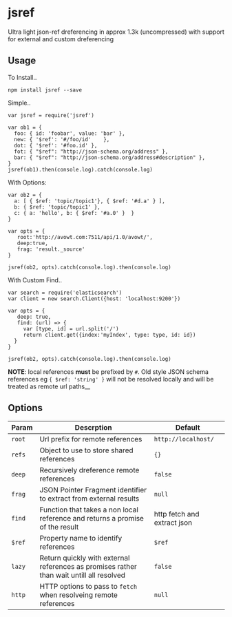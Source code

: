 # jsref

Ultra light json-ref dreferencing in approx 1.3k (uncompressed) with support for external and custom dreferencing

## Usage

To Install.. 

`npm install jsref --save`

Simple..

```
var jsref = require('jsref')

var ob1 = {
  foo: { id: 'foobar', value: 'bar' },
  new: { '$ref': '#/foo/id'    },
  dot: { '$ref': '#foo.id' },
  fot: { "$ref": "http://json-schema.org/address" },
  bar: { "$ref": "http://json-schema.org/address#description" },
}
jsref(ob1).then(console.log).catch(console.log)
```

With Options:  

```
var ob2 = {
  a: [ { $ref: 'topic/topic1'}, { $ref: '#d.a' } ], 
  b: { $ref: 'topic/topic1' }, 
  c: { a: 'hello', b: { $ref: '#a.0' }  }
}

var opts = { 
   root:'http://avowt.com:7511/api/1.0/avowt/', 
   deep:true,
   frag: 'result._source'
}

jsref(ob2, opts).catch(console.log).then(console.log)
```

With Custom Find.. 

```
var search = require('elasticsearch')
var client = new search.Client({host: 'localhost:9200'})

var opts = { 
   deep: true,
   find: (url) => {
     var [type, id] = url.split('/')
     return client.get({index:'myIndex', type: type, id: id})
  }
}

jsref(ob2, opts).catch(console.log).then(console.log)

```
   __NOTE__: local references __must__ be prefixed by `#`. 
   Old style JSON schema references eg `{ $ref: 'string' }` will not be resolved locally and will be treated as remote url paths__

   
## Options

Param  | Descrption | Default
-------|------------|---------
`root` | Url prefix for remote references | `http://localhost/`
`refs` | Object to use to store shared references | `{}`
`deep` | Recursively dreference remote references | `false`
`frag` | JSON Pointer Fragment identifier to extract from external results | `null`
`find` | Function that takes a non local reference and returns a promise of the result | http fetch and extract json 
`$ref` | Property name to identify references | `$ref` 
`lazy` | Return quickly with external references as promises rather than wait untill all resolved | `false` 
`http` | HTTP options to pass to `fetch` when resolveing remote references | `null`
